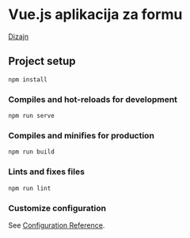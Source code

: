 # Vue.js aplikacija za formu

[Dizajn](https://www.figma.com/file/lY4dSsn4LOBVIFxB5nYN1e/Zadatak-1---2---3---4?node-id=497%3A147)

## Project setup
```
npm install
```

### Compiles and hot-reloads for development
```
npm run serve
```

### Compiles and minifies for production
```
npm run build
```

### Lints and fixes files
```
npm run lint
```

### Customize configuration
See [Configuration Reference](https://cli.vuejs.org/config/).
